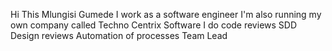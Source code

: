 Hi This Mlungisi Gumede
I work as a software engineer
I'm also running my own company called Techno Centrix Software
I do code reviews
SDD Design reviews
Automation of processes
Team Lead
